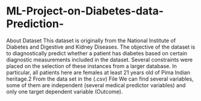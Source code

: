 # ML-Project-on-Diabetes-data-Prediction-

About Dataset
This dataset is originally from the National Institute of Diabetes and Digestive and Kidney
Diseases. The objective of the dataset is to diagnostically predict whether a patient has diabetes
based on certain diagnostic measurements included in the dataset. Several constraints were placed
on the selection of these instances from a larger database. In particular, all patients here are females
at least 21 years old of Pima Indian heritage.2
From the data set in the (.csv) File We can find several variables, some of them are independent
(several medical predictor variables) and only one target dependent variable (Outcome).
